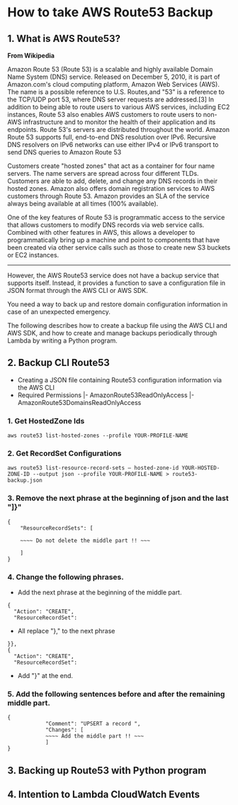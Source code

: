 # How to take AWS Route53 Backup

## 1. What is AWS Route53?

**From Wikipedia**

Amazon Route 53 (Route 53) is a scalable and highly available Domain Name System (DNS) service. Released on December 5, 2010, it is part of Amazon.com's cloud computing platform, Amazon Web Services (AWS). The name is a possible reference to U.S. Routes,and "53" is a reference to the TCP/UDP port 53, where DNS server requests are addressed.[3] In addition to being able to route users to various AWS services, including EC2 instances, Route 53 also enables AWS customers to route users to non-AWS infrastructure and to monitor the health of their application and its endpoints. Route 53's servers are distributed throughout the world. Amazon Route 53 supports full, end-to-end DNS resolution over IPv6. Recursive DNS resolvers on IPv6 networks can use either IPv4 or IPv6 transport to send DNS queries to Amazon Route 53

Customers create "hosted zones" that act as a container for four name servers. The name servers are spread across four different TLDs. Customers are able to add, delete, and change any DNS records in their hosted zones. Amazon also offers domain registration services to AWS customers through Route 53. Amazon provides an SLA of the service always being available at all times (100% available).

One of the key features of Route 53 is programmatic access to the service that allows customers to modify DNS records via web service calls. Combined with other features in AWS, this allows a developer to programmatically bring up a machine and point to components that have been created via other service calls such as those to create new S3 buckets or EC2 instances.

---

However, the AWS Route53 service does not have a backup service that supports itself. Instead, it provides a function to save a configuration file in JSON format through the AWS CLI or AWS SDK.

You need a way to back up and restore domain configuration information in case of an unexpected emergency.

The following describes how to create a backup file using the AWS CLI and AWS SDK, and how to create and manage backups periodically through Lambda by writing a Python program.

## 2. Backup CLI Route53

- Creating a JSON file containing Route53 configuration information via the AWS CLI
- Required Permissions
|- AmazonRoute53ReadOnlyAccess
|- AmazonRoute53DomainsReadOnlyAccess

### 1. Get HostedZone Ids
```
aws route53 list-hosted-zones --profile YOUR-PROFILE-NAME
```

### 2. Get RecordSet Configurations
```
aws route53 list-resource-record-sets — hosted-zone-id YOUR-HOSTED-ZONE-ID --output json --profile YOUR-PROFILE-NAME > route53-backup.json
```

### 3. Remove the next phrase at the beginning of json and the last "]}"
```
{
    "ResourceRecordSets": [
    
    ~~~~ Do not delete the middle part !! ~~~
    
    ]
}
```

### 4. Change the following phrases.
- Add the next phrase at the beginning of the middle part.
```
{
  "Action": "CREATE",
  "ResourceRecordSet":
```

- All replace "}," to the next phrase
```
}},
{
  "Action": "CREATE",
  "ResourceRecordSet":
```

- Add "}" at the end.


### 5. Add the following sentences before and after the remaining middle part.
```
{
            "Comment": "UPSERT a record ",
            "Changes": [
            ~~~~ Add the middle part !! ~~~
            ]
}
```

## 3. Backing up Route53 with Python program
## 4. Intention to Lambda CloudWatch Events
